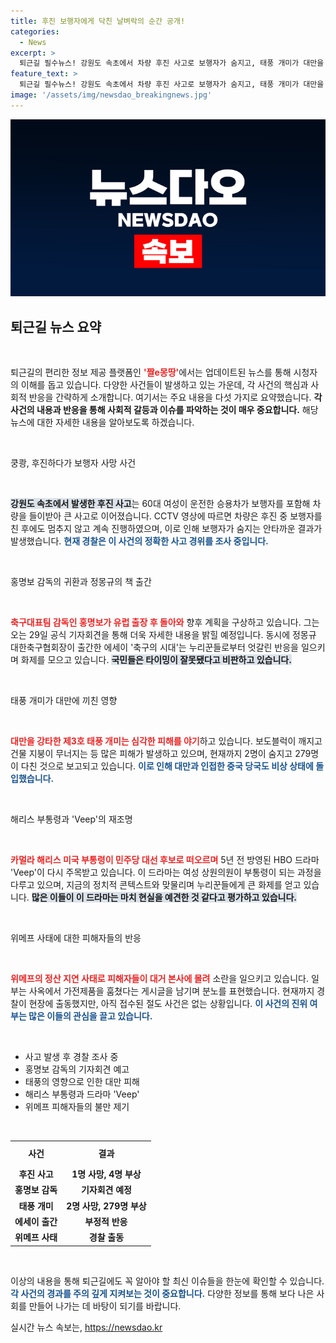 ```yaml
---
title: 후진 보행자에게 닥친 날벼락의 순간 공개!
categories:
  - News
excerpt: >
  퇴근길 필수뉴스! 강원도 속초에서 차량 후진 사고로 보행자가 숨지고, 태풍 개미가 대만을 강타하며 피해 속출. 홍명보 감독의 귀환과 정몽규 회장의 책 발간도 화제! 정치 드라마 Veep, 해리스 부통령 등장은 다큐 수준? 위메프 피해자들의 분노까지! 클릭해보세요!
feature_text: >
  퇴근길 필수뉴스! 강원도 속초에서 차량 후진 사고로 보행자가 숨지고, 태풍 개미가 대만을 강타하며 피해 속출. 홍명보 감독의 귀환과 정몽규 회장의 책 발간도 화제! 정치 드라마 Veep, 해리스 부통령 등장은 다큐 수준? 위메프 피해자들의 분노까지! 클릭해보세요!
image: '/assets/img/newsdao_breakingnews.jpg'
---
```


<p><img src="/assets/img/newsdao_breakingnews.jpg" alt="ontimetimes 속보" /></p>

<h2 data-ke-size="size26">퇴근길 뉴스 요약</h2>

<p data-ke-size="size16">&nbsp;</p>

<p>퇴근길의 편리한 정보 제공 플랫폼인 <b><span style="color: #ee2323;">'짤e몽땅'</span></b>에서는 업데이트된 뉴스를 통해 시청자의 이해를 돕고 있습니다. 다양한 사건들이 발생하고 있는 가운데, 각 사건의 핵심과 사회적 반응을 간략하게 소개합니다. 여기서는 주요 내용을 다섯 가지로 요약했습니다. <strong>각 사건의 내용과 반응을 통해 사회적 갈등과 이슈를 파악하는 것이 매우 중요합니다.</strong> 해당 뉴스에 대한 자세한 내용을 알아보도록 하겠습니다.</p>

<p data-ke-size="size16">&nbsp;</p>

<p>쿵쾅, 후진하다가 보행자 사망 사건</p>

<p data-ke-size="size16">&nbsp;</p>

<p><b><span style="background-color: #21538527;">강원도 속초에서 발생한 후진 사고</span></b>는 60대 여성이 운전한 승용차가 보행자를 포함해 차량을 들이받아 큰 사고로 이어졌습니다. CCTV 영상에 따르면 차량은 후진 중 보행자를 친 후에도 멈추지 않고 계속 진행하였으며, 이로 인해 보행자가 숨지는 안타까운 결과가 발생했습니다. <b><span style="color: #1a5490;">현재 경찰은 이 사건의 정확한 사고 경위를 조사 중입니다.</span></b> </p>

<p data-ke-size="size16">&nbsp;</p>

<p>홍명보 감독의 귀환과 정몽규의 책 출간</p>

<p data-ke-size="size16">&nbsp;</p>

<p><b><span style="color: #ee2323;">축구대표팀 감독인 홍명보가 유럽 출장 후 돌아와</span></b> 향후 계획을 구상하고 있습니다. 그는 오는 29일 공식 기자회견을 통해 더욱 자세한 내용을 밝힐 예정입니다. 동시에 정몽규 대한축구협회장이 출간한 에세이 '축구의 시대'는 누리꾼들로부터 엇갈린 반응을 일으키며 화제를 모으고 있습니다. <b><span style="background-color: #21538527;">국민들은 타이밍이 잘못됐다고 비판하고 있습니다.</span></b> </p>

<p data-ke-size="size16">&nbsp;</p>

<p>태풍 개미가 대만에 끼친 영향</p>

<p data-ke-size="size16">&nbsp;</p>

<p><b><span style="color: #ee2323;">대만을 강타한 제3호 태풍 개미는 심각한 피해를 야기</span></b>하고 있습니다. 보도블럭이 깨지고 건물 지붕이 무너지는 등 많은 피해가 발생하고 있으며, 현재까지 2명이 숨지고 279명이 다친 것으로 보고되고 있습니다. <b><span style="color: #1a5490;">이로 인해 대만과 인접한 중국 당국도 비상 상태에 돌입했습니다.</span></b> </p>

<p data-ke-size="size16">&nbsp;</p>

<p>해리스 부통령과 'Veep'의 재조명</p>

<p data-ke-size="size16">&nbsp;</p>

<p><b><span style="color: #ee2323;">카멀라 해리스 미국 부통령이 민주당 대선 후보로 떠오르며</span></b> 5년 전 방영된 HBO 드라마 'Veep'이 다시 주목받고 있습니다. 이 드라마는 여성 상원의원이 부통령이 되는 과정을 다루고 있으며, 지금의 정치적 콘텍스트와 맞물리며 누리꾼들에게 큰 화제를 얻고 있습니다. <b><span style="background-color: #21538527;">많은 이들이 이 드라마는 마치 현실을 예견한 것 같다고 평가하고 있습니다.</span></b> </p>

<p data-ke-size="size16">&nbsp;</p>

<p>위메프 사태에 대한 피해자들의 반응</p>

<p data-ke-size="size16">&nbsp;</p>

<p><b><span style="color: #ee2323;">위메프의 정산 지연 사태로 피해자들이 대거 본사에 몰려</span></b> 소란을 일으키고 있습니다. 일부는 사옥에서 가전제품을 훔쳤다는 게시글을 남기며 분노를 표현했습니다. 현재까지 경찰이 현장에 출동했지만, 아직 접수된 절도 사건은 없는 상황입니다. <b><span style="color: #1a5490;">이 사건의 진위 여부는 많은 이들의 관심을 끌고 있습니다.</span></b> </p>

<p data-ke-size="size16">&nbsp;</p>

<div>
<ul>
<li>사고 발생 후 경찰 조사 중</li>
<li>홍명보 감독의 기자회견 예고</li>
<li>태풍의 영향으로 인한 대만 피해</li>
<li>해리스 부통령과 드라마 'Veep'</li>
<li>위메프 피해자들의 불만 제기</li>
</ul>
</div>

<p data-ke-size="size16">&nbsp;</p>

<div>
<table style="border-collapse: collapse; width: 100%;">
<tbody>
<tr>
<td style="text-align: center; height: 35px;"><b>사건</b></td>
<td style="text-align: center; height: 35px;"><b>결과</b></td>
</tr>
<tr>
<td style="text-align: center; height: 17px;"><b>후진 사고</b></td>
<td style="text-align: center; height: 17px;"><b>1명 사망, 4명 부상</b></td>
</tr>
<tr>
<td style="text-align: center; height: 17px;"><b>홍명보 감독</b></td>
<td style="text-align: center; height: 17px;"><b>기자회견 예정</b></td>
</tr>
<tr>
<td style="text-align: center; height: 17px;"><b>태풍 개미</b></td>
<td style="text-align: center; height: 17px;"><b>2명 사망, 279명 부상</b></td>
</tr>
<tr>
<td style="text-align: center; height: 17px;"><b>에세이 출간</b></td>
<td style="text-align: center; height: 17px;"><b>부정적 반응</b></td>
</tr>
<tr>
<td style="text-align: center; height: 17px;"><b>위메프 사태</b></td>
<td style="text-align: center; height: 17px;"><b>경찰 출동</b></td>
</tr>
</tbody>
</table>
</div>

<p data-ke-size="size16">&nbsp;</p>

<p>이상의 내용을 통해 퇴근길에도 꼭 알아야 할 최신 이슈들을 한눈에 확인할 수 있습니다. <b><span style="color: #1a5490;">각 사건의 경과를 주의 깊게 지켜보는 것이 중요합니다.</span></b> 다양한 정보를 통해 보다 나은 사회를 만들어 나가는 데 바탕이 되기를 바랍니다.</p>
실시간 뉴스 속보는, <a href="https://newsdao.kr" rel="dofollow">https://newsdao.kr</a>


